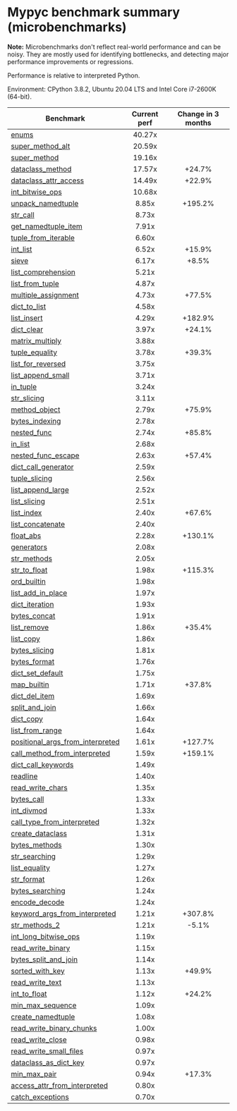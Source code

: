 # Mypyc benchmark summary (microbenchmarks)

**Note:** Microbenchmarks don't reflect real-world performance and can be noisy.
           They are mostly used for identifying bottlenecks, and detecting major performance
           improvements or regressions.

Performance is relative to interpreted Python.

Environment: CPython 3.8.2, Ubuntu 20.04 LTS and Intel Core i7-2600K (64-bit).

| Benchmark | Current perf | Change in 3 months |
| --- | :---: | :---: |
| [enums](benchmarks/enums.md) | 40.27x |  |
| [super_method_alt](benchmarks/super_method_alt.md) | 20.59x |  |
| [super_method](benchmarks/super_method.md) | 19.16x |  |
| [dataclass_method](benchmarks/dataclass_method.md) | 17.57x | +24.7% |
| [dataclass_attr_access](benchmarks/dataclass_attr_access.md) | 14.49x | +22.9% |
| [int_bitwise_ops](benchmarks/int_bitwise_ops.md) | 10.68x |  |
| [unpack_namedtuple](benchmarks/unpack_namedtuple.md) | 8.85x | +195.2% |
| [str_call](benchmarks/str_call.md) | 8.73x |  |
| [get_namedtuple_item](benchmarks/get_namedtuple_item.md) | 7.91x |  |
| [tuple_from_iterable](benchmarks/tuple_from_iterable.md) | 6.60x |  |
| [int_list](benchmarks/int_list.md) | 6.52x | +15.9% |
| [sieve](benchmarks/sieve.md) | 6.17x | +8.5% |
| [list_comprehension](benchmarks/list_comprehension.md) | 5.21x |  |
| [list_from_tuple](benchmarks/list_from_tuple.md) | 4.87x |  |
| [multiple_assignment](benchmarks/multiple_assignment.md) | 4.73x | +77.5% |
| [dict_to_list](benchmarks/dict_to_list.md) | 4.58x |  |
| [list_insert](benchmarks/list_insert.md) | 4.29x | +182.9% |
| [dict_clear](benchmarks/dict_clear.md) | 3.97x | +24.1% |
| [matrix_multiply](benchmarks/matrix_multiply.md) | 3.88x |  |
| [tuple_equality](benchmarks/tuple_equality.md) | 3.78x | +39.3% |
| [list_for_reversed](benchmarks/list_for_reversed.md) | 3.75x |  |
| [list_append_small](benchmarks/list_append_small.md) | 3.71x |  |
| [in_tuple](benchmarks/in_tuple.md) | 3.24x |  |
| [str_slicing](benchmarks/str_slicing.md) | 3.11x |  |
| [method_object](benchmarks/method_object.md) | 2.79x | +75.9% |
| [bytes_indexing](benchmarks/bytes_indexing.md) | 2.78x |  |
| [nested_func](benchmarks/nested_func.md) | 2.74x | +85.8% |
| [in_list](benchmarks/in_list.md) | 2.68x |  |
| [nested_func_escape](benchmarks/nested_func_escape.md) | 2.63x | +57.4% |
| [dict_call_generator](benchmarks/dict_call_generator.md) | 2.59x |  |
| [tuple_slicing](benchmarks/tuple_slicing.md) | 2.56x |  |
| [list_append_large](benchmarks/list_append_large.md) | 2.52x |  |
| [list_slicing](benchmarks/list_slicing.md) | 2.51x |  |
| [list_index](benchmarks/list_index.md) | 2.40x | +67.6% |
| [list_concatenate](benchmarks/list_concatenate.md) | 2.40x |  |
| [float_abs](benchmarks/float_abs.md) | 2.28x | +130.1% |
| [generators](benchmarks/generators.md) | 2.08x |  |
| [str_methods](benchmarks/str_methods.md) | 2.05x |  |
| [str_to_float](benchmarks/str_to_float.md) | 1.98x | +115.3% |
| [ord_builtin](benchmarks/ord_builtin.md) | 1.98x |  |
| [list_add_in_place](benchmarks/list_add_in_place.md) | 1.97x |  |
| [dict_iteration](benchmarks/dict_iteration.md) | 1.93x |  |
| [bytes_concat](benchmarks/bytes_concat.md) | 1.91x |  |
| [list_remove](benchmarks/list_remove.md) | 1.86x | +35.4% |
| [list_copy](benchmarks/list_copy.md) | 1.86x |  |
| [bytes_slicing](benchmarks/bytes_slicing.md) | 1.81x |  |
| [bytes_format](benchmarks/bytes_format.md) | 1.76x |  |
| [dict_set_default](benchmarks/dict_set_default.md) | 1.75x |  |
| [map_builtin](benchmarks/map_builtin.md) | 1.71x | +37.8% |
| [dict_del_item](benchmarks/dict_del_item.md) | 1.69x |  |
| [split_and_join](benchmarks/split_and_join.md) | 1.66x |  |
| [dict_copy](benchmarks/dict_copy.md) | 1.64x |  |
| [list_from_range](benchmarks/list_from_range.md) | 1.64x |  |
| [positional_args_from_interpreted](benchmarks/positional_args_from_interpreted.md) | 1.61x | +127.7% |
| [call_method_from_interpreted](benchmarks/call_method_from_interpreted.md) | 1.59x | +159.1% |
| [dict_call_keywords](benchmarks/dict_call_keywords.md) | 1.49x |  |
| [readline](benchmarks/readline.md) | 1.40x |  |
| [read_write_chars](benchmarks/read_write_chars.md) | 1.35x |  |
| [bytes_call](benchmarks/bytes_call.md) | 1.33x |  |
| [int_divmod](benchmarks/int_divmod.md) | 1.33x |  |
| [call_type_from_interpreted](benchmarks/call_type_from_interpreted.md) | 1.32x |  |
| [create_dataclass](benchmarks/create_dataclass.md) | 1.31x |  |
| [bytes_methods](benchmarks/bytes_methods.md) | 1.30x |  |
| [str_searching](benchmarks/str_searching.md) | 1.29x |  |
| [list_equality](benchmarks/list_equality.md) | 1.27x |  |
| [str_format](benchmarks/str_format.md) | 1.26x |  |
| [bytes_searching](benchmarks/bytes_searching.md) | 1.24x |  |
| [encode_decode](benchmarks/encode_decode.md) | 1.24x |  |
| [keyword_args_from_interpreted](benchmarks/keyword_args_from_interpreted.md) | 1.21x | +307.8% |
| [str_methods_2](benchmarks/str_methods_2.md) | 1.21x | -5.1% |
| [int_long_bitwise_ops](benchmarks/int_long_bitwise_ops.md) | 1.19x |  |
| [read_write_binary](benchmarks/read_write_binary.md) | 1.15x |  |
| [bytes_split_and_join](benchmarks/bytes_split_and_join.md) | 1.14x |  |
| [sorted_with_key](benchmarks/sorted_with_key.md) | 1.13x | +49.9% |
| [read_write_text](benchmarks/read_write_text.md) | 1.13x |  |
| [int_to_float](benchmarks/int_to_float.md) | 1.12x | +24.2% |
| [min_max_sequence](benchmarks/min_max_sequence.md) | 1.09x |  |
| [create_namedtuple](benchmarks/create_namedtuple.md) | 1.08x |  |
| [read_write_binary_chunks](benchmarks/read_write_binary_chunks.md) | 1.00x |  |
| [read_write_close](benchmarks/read_write_close.md) | 0.98x |  |
| [read_write_small_files](benchmarks/read_write_small_files.md) | 0.97x |  |
| [dataclass_as_dict_key](benchmarks/dataclass_as_dict_key.md) | 0.97x |  |
| [min_max_pair](benchmarks/min_max_pair.md) | 0.94x | +17.3% |
| [access_attr_from_interpreted](benchmarks/access_attr_from_interpreted.md) | 0.80x |  |
| [catch_exceptions](benchmarks/catch_exceptions.md) | 0.70x |  |
